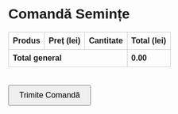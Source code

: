 <!DOCTYPE html>
<html lang="ro">
<head>
  <meta charset="UTF-8" />
  <meta name="viewport" content="width=device-width, initial-scale=1.0" />
  <title>Comandă Semințe</title>
  <style>
    body { font-family: Arial, sans-serif; padding: 20px; }
    table { width: 100%; border-collapse: collapse; margin-top: 20px; }
    th, td { border: 1px solid #ccc; padding: 8px; text-align: left; }
    input[type="number"] { width: 60px; }
    tfoot td { font-weight: bold; }
    button { margin-top: 20px; padding: 10px 20px; font-size: 16px; }
  </style>
</head>
<body>

  <h1>Comandă Semințe</h1>

  <table id="tabelSeminte">
    <thead>
      <tr>
        <th>Produs</th>
        <th>Preț (lei)</th>
        <th>Cantitate</th>
        <th>Total (lei)</th>
      </tr>
    </thead>
    <tbody id="corpTabel"></tbody>
    <tfoot>
      <tr>
        <td colspan="3">Total general</td>
        <td id="totalGeneral">0.00</td>
      </tr>
    </tfoot>
  </table>

  <button onclick="genereazaFisier()">Trimite Comandă</button>

  <script>
    const produse = [
      ["Seminte albe 25g", 0.75], ["Seminte albe 50g New", 2.30], ["Seminte albe 80gr NEW", 3.85],
      ["Seminte albe 120gr", 5.95], ["Seminte pestrite 25g", 0.75], ["Seminte pestrite 50gr New", 2.30],
      ["Seminte pestrite 90gr New", 3.80], ["Seminte pestrite 165gr", 5.95], ["Seminte 40gr", 0.75],
      ["Seminte 100gr", 2.65], ["Seminte 130gr", 3.80], ["Seminte 200gr NEW", 5.30],
      ["Seminte sare 40gr", 0.75], ["Seminte sare 100gr", 2.65], ["Seminte sare 130gr", 3.80],
      ["Seminte sare 200gr Nou", 5.30], ["Miez 30gr", 0.77], ["Miez 55gr", 1.59],
      ["Seminte dov. 40g", 2.30], ["Seminte dov. 80g NEW", 3.80], ["Seminte dov. 110g", 5.30],
      ["Party Mix 'Banzai' 50gr", 2.30], ["Mix 30gr NEW", 1.17], ["Mix 60gr", 2.30],
      ["Mix 110gr New", 3.85], ["Porumb prajit 30gr New", 1.17], ["Porumb 60gr NEW", 2.30],
      ["Porumb 110gr NEW", 3.85], ["Arahide decoj 70g", 2.30], ["Arahide decoj 140g", 3.85],
      ["Arahide coaja 70gr", 2.30], ["Arahide coaja 140gr", 3.85], ["Caju 60gr", 6.90],
      ["Alune 70gr", 6.90], ["Migdale 70gr NEW", 6.90], ["Fistic 30gr", 4.60],
      ["Fistic 50gr New", 7.75], ["Fistic 120gr New", 16.90]
    ];

    const corpTabel = document.getElementById("corpTabel");
    const totalGeneral = document.getElementById("totalGeneral");

    produse.forEach(([nume, pret], index) => {
      const rand = document.createElement("tr");

      const colNume = document.createElement("td");
      colNume.textContent = nume;

      const colPret = document.createElement("td");
      colPret.textContent = pret.toFixed(2);

      const colCantitate = document.createElement("td");
      const inputCantitate = document.createElement("input");
      inputCantitate.type = "number";
      inputCantitate.min = "0";
      inputCantitate.value = "0";
      inputCantitate.addEventListener("input", calculeazaTotaluri);
      colCantitate.appendChild(inputCantitate);

      const colTotal = document.createElement("td");
      colTotal.textContent = "0.00";

      rand.appendChild(colNume);
      rand.appendChild(colPret);
      rand.appendChild(colCantitate);
      rand.appendChild(colTotal);

      corpTabel.appendChild(rand);
    });

    function calculeazaTotaluri() {
      let total = 0;
      [...corpTabel.rows].forEach((rand, index) => {
        const pret = produse[index][1];
        const cant = parseInt(rand.cells[2].firstChild.value) || 0;
        const totalProdus = pret * cant;
        rand.cells[3].textContent = totalProdus.toFixed(2);
        total += totalProdus;
      });
      totalGeneral.textContent = total.toFixed(2);
    }

    function genereazaFisier() {
      let text = "Comandă semințe:\n\n";
      let total = 0;

      [...corpTabel.rows].forEach((rand, index) => {
        const nume = produse[index][0];
        const pret = produse[index][1];
        const cant = parseInt(rand.cells[2].firstChild.value) || 0;
        const totalProdus = pret * cant;
        if (cant > 0) {
          text += `${nume} - ${cant} buc x ${pret.toFixed(2)} lei = ${totalProdus.toFixed(2)} lei\n`;
          total += totalProdus;
        }
      });

      text += `\nTotal general: ${total.toFixed(2)} lei`;

      const blob = new Blob([text], { type: "text/plain" });
      const link = document.createElement("a");
      link.href = URL.createObjectURL(blob);
      link.download = "comanda_semințe.txt";
      link.click();
    }
  </script>

</body>
</html>
